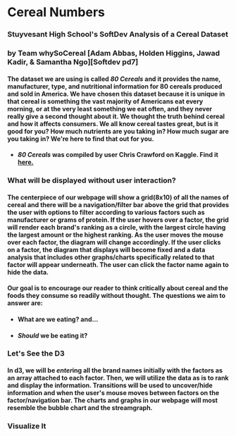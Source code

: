 # Cereal Numbers
### Stuyvesant High School's SoftDev Analysis of a Cereal Dataset
### by Team whySoCereal [Adam Abbas, Holden Higgins, Jawad Kadir, & Samantha Ngo][Softdev pd7]

#### The dataset we are using is called *80 Cereals* and it provides the name, manufacturer, type, and nutritional information for 80 cereals produced and sold in America. We have chosen this dataset because it is unique in that cereal is something the vast majority of Americans eat every morning, or at the very least something we eat often, and they never really give a second thought about it. We thought the truth behind cereal and how it affects consumers. We all know cereal tastes great, but is it good for you? How much nutrients are you taking in? How much sugar are you taking in? We're here to find that out for you. 

- #### *80 Cereals* was compiled by user Chris Crawford on Kaggle. Find it [here.](https://www.kaggle.com/crawford/80-cereals)

### What will be displayed without user interaction?
#### The centerpiece of our webpage will show a grid(8x10) of all the names of cereal and there will be a navigation/filter bar above the grid that provides the user with options to filter according to various factors such as manufacturer or grams of protein. If the user hovers over a factor, the grid will render each brand's ranking as a circle, with the largest circle having the largest amount or the highest ranking. As the user moves the mouse over each factor, the diagram will change accordingly. If the user clicks on a factor, the diagram that displays will become fixed and a data analysis that includes other graphs/charts specifically related to that factor will appear underneath. The user can click the factor name again to hide the data. 

#### Our goal is to encourage our reader to think critically about cereal and the foods they consume so readily without thought. The questions we aim to answer are: 
- #### What are we eating? and...
- #### *Should* we be eating it?

### Let's See the D3
#### In d3, we will be *enter*ing all the brand names initially with the factors as an array attached to each factor. Then, we will utilize the data as is to rank and display the information. Transitions will be used to uncover/hide information and when the user's mouse moves between factors on the factor/navigation bar. The charts and graphs in our webpage will most resemble the bubble chart and the streamgraph.

### Visualize It
